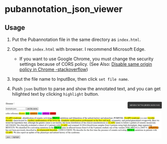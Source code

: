 # pubannotation_json_viewer

## Usage

1. Put the Pubannotation file in the same directory as `index.html`.

2. Open the `index.html` with browser. I recommend Microsoft Edge.

    - If you want to use Google Chrome, you must change the security settings because of CORS policy. (See Also: [Disable same origin policy in Chrome -stackoverflow](https://stackoverflow.com/questions/3102819/disable-same-origin-policy-in-chrome))
  
3. Input the file name to InputBox, then click `set file name`.

4. Push `json` button to parse and show the annotated text, and you can get hilighted text by clicking `highlight` button.

![img](https://github.com/bobfromjapan/pubannotation_json_viewer/blob/master/md_img/mdimg.jpg)
